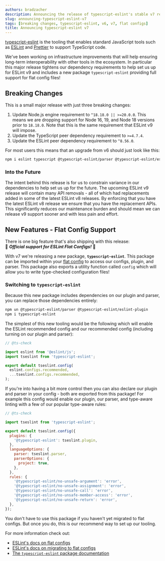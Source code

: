 ```yaml
---
authors: bradzacher
description: Announcing the release of typescript-eslint's stable v7 release
slug: announcing-typescript-eslint-v7
tags: [breaking changes, typescript-eslint, v6, v7, flat configs]
title: Announcing typescript-eslint v7
---
```


[typescript-eslint](https://typescript-eslint.io) is the tooling that enables standard JavaScript tools such as [ESLint](https://eslint.org) and [Prettier](https://prettier.io) to support TypeScript code.

We've been working on infrastructure improvements that will help ensuring long-term interoperability with other tools in the ecosystem. In particular this major release tightens our dependency requirements to help set us up for ESLint v9 and includes a new package `typescript-eslint` providing full support for flat config files!

## Breaking Changes

This is a small major release with just three breaking changes:

1. Update Node.js engine requirement to `^18.18.0 || >=20.0.0`. This means we are dropping support for Node 16, 19, and Node 18 versions prior to `18.18.0`. Note that this is the same requirement that ESLint v9 will impose.
1. Update the TypeScript peer dependency requirement to `>=4.7.4`.
1. Update the ESLint peer dependency requirement to `^8.56.0`.

For most users this means that an upgrade from v6 should just look like this:

```bash npm2yarn
npm i eslint typescript @typescript-eslint/parser @typescript-eslint/eslint-plugin
```

<!-- truncate -->

### Into the Future

The intent behind this release is for us to constrain variance in our dependencies to help set us up for the future. The upcoming ESLint v9 release will contain many API removals - all of which had replacements added in some of the latest ESLint v8 releases. By enforcing that you have the latest ESLint v8 release we ensure that you have the replacement APIs. This significantly reduces our maintenance burden and should mean we can release v9 support sooner and with less pain and effort.

## New Features - Flat Config Support

There is one big feature that's also shipping with this release:<br />
🎉 **_Official support for ESLint Flat Configs!_** 🎉

With v7 we're releasing a new package, **`typescript-eslint`**. This package can be imported within your [flat config](https://eslint.org/docs/latest/use/configure/configuration-files-new) to access our configs, plugin, and parser. This package also exports a utility function called `config` which will allow you to write type-checked configuration files!

### Switching to `typescript-eslint`

Because this new package includes dependencies on our plugin and parser, you can replace those dependencies entirely:

```bash npm2yarn
npm un @typescript-eslint/parser @typescript-eslint/eslint-plugin
npm i typescript-eslint
```

The simplest of this new tooling would be the following which will enable the ESLint recommended config and our recommended config (including turning on our plugin and parser):

```js title="eslint.config.js"
// @ts-check

import eslint from '@eslint/js';
import tseslint from 'typescript-eslint';

export default tseslint.config(
  eslint.configs.recommended,
  ...tseslint.configs.recommended,
);
```

If you're into having a bit more control then you can also declare our plugin and parser in your config - both are exported from this package! For example this config would enable our plugin, our parser, and type-aware linting with a few of our popular type-aware rules:

```js title="eslint.config.js"
// @ts-check

import tseslint from 'typescript-eslint';

export default tseslint.config({
  plugins: {
    '@typescript-eslint': tseslint.plugin,
  },
  languageOptions: {
    parser: tseslint.parser,
    parserOptions: {
      project: true,
    },
  },
  rules: {
    '@typescript-eslint/no-unsafe-argument': 'error',
    '@typescript-eslint/no-unsafe-assignment': 'error',
    '@typescript-eslint/no-unsafe-call': 'error',
    '@typescript-eslint/no-unsafe-member-access': 'error',
    '@typescript-eslint/no-unsafe-return': 'error',
  },
});
```

You don't have to use this package if you haven't yet migrated to flat configs.
But once you do, this is our recommend way to set up our tooling.

For more information check out:

- [ESLint's docs on flat configs](https://eslint.org/docs/latest/use/configure/configuration-files-new)
- [ESLint's docs on migrating to flat configs](https://eslint.org/docs/latest/use/configure/migration-guide)
- [The `typescript-eslint` package documentation](/packages/typescript-eslint)

